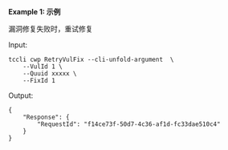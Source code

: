 **Example 1: 示例**

漏洞修复失败时，重试修复

Input: 

```
tccli cwp RetryVulFix --cli-unfold-argument  \
    --VulId 1 \
    --Quuid xxxxx \
    --FixId 1
```

Output: 
```
{
    "Response": {
        "RequestId": "f14ce73f-50d7-4c36-af1d-fc33dae510c4"
    }
}
```


